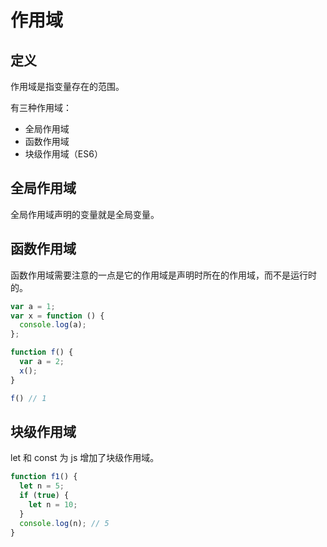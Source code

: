 # 作用域

## 定义

作用域是指变量存在的范围。

有三种作用域：

* 全局作用域
* 函数作用域
* 块级作用域（ES6）

## 全局作用域

全局作用域声明的变量就是全局变量。

## 函数作用域

函数作用域需要注意的一点是它的作用域是声明时所在的作用域，而不是运行时的。

```js
var a = 1;
var x = function () {
  console.log(a);
};

function f() {
  var a = 2;
  x();
}

f() // 1
```

## 块级作用域

let 和 const 为 js 增加了块级作用域。

```js
function f1() {
  let n = 5;
  if (true) {
    let n = 10;
  }
  console.log(n); // 5
}
```

